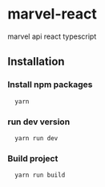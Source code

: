 # marvel-react
marvel api react typescript
## Installation
### Install npm packages
```
  yarn
```

### run dev version

```
  yarn run dev
```

### Build project

```
  yarn run build
```
